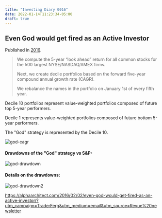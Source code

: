 ```yaml
---
title: "Investing Diary 0016"
date: 2022-01-14T11:23:34-05:00
draft: true
---
```


## Even God would get fired as an Active Investor

Published in [2016](https://alphaarchitect.com/2016/02/02/even-god-would-get-fired-as-an-active-investor/?utm_campaign=TraderFerg&utm_medium=email&utm_source=Revue%20newsletter).

<blockquote>

We compute the 5-year “look ahead” return for all common stocks for the 500 largest NYSE/NASDAQ/AMEX firms.

Next, we create decile portfolios based on the forward five-year compound annual growth rate (CAGR).

We rebalance the names in the portfolio on January 1st of every fifth year. 

</blockquote>

Decile 10 portfolios represent value-weighted portfolios composed of future top 5-year performers.

Decile 1 represents value-weighted portfolios composed of future bottom 5-year performers.

The "God" strategy is represented by the Decile 10.

![god-cagr](/images/god-cagr.png)

#### Drawdowns of the "God" strategy vs S&P:

![god-drawdown](/images/god_drawdowns.png)

#### Details on the drawdowns:

![god-drawdown2](/images/god_drawdowns2.png)

https://alphaarchitect.com/2016/02/02/even-god-would-get-fired-as-an-active-investor/?utm_campaign=TraderFerg&utm_medium=email&utm_source=Revue%20newsletter
